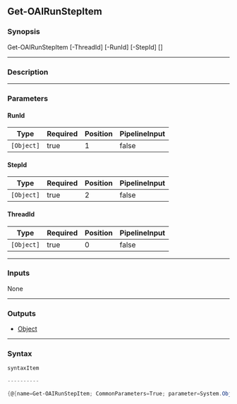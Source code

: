Get-OAIRunStepItem
------------------

### Synopsis

Get-OAIRunStepItem [-ThreadId] <Object> [-RunId] <Object> [-StepId] <Object> [<CommonParameters>]

---

### Description

---

### Parameters
#### **RunId**

|Type      |Required|Position|PipelineInput|
|----------|--------|--------|-------------|
|`[Object]`|true    |1       |false        |

#### **StepId**

|Type      |Required|Position|PipelineInput|
|----------|--------|--------|-------------|
|`[Object]`|true    |2       |false        |

#### **ThreadId**

|Type      |Required|Position|PipelineInput|
|----------|--------|--------|-------------|
|`[Object]`|true    |0       |false        |

---

### Inputs
None

---

### Outputs
* [Object](https://learn.microsoft.com/en-us/dotnet/api/System.Object)

---

### Syntax
```PowerShell
syntaxItem
```
```PowerShell
----------
```
```PowerShell
{@{name=Get-OAIRunStepItem; CommonParameters=True; parameter=System.Object[]}}
```
